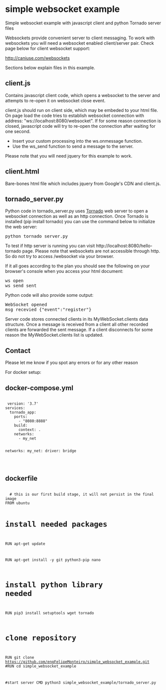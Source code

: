 simple websocket example
========================

Simple websocket example with javascript client and python Tornado server files

Websockets provide convenient server to client messaging. To work with websockets you will need a websocket enabled client/server pair. Check page below for client websocket support:

http://caniuse.com/websockets

Sections below explain files in this example.

client.js
-------------
Contains javascript client code, which opens a websocket to the server and attempts to re-open it on websocket close event.

client.js should run on client side, which may be embeded to your html file. On page load the code tries to establish websocket connection with address: "ws://localhost:8080/websocket". If for some reason connection is closed, javascript code will try to re-open the connection after waiting for one second.

+ Insert your custom processing into the ws.onmessage function. 
+ Use the ws_send function to send a message to the server. 

Please note that you will need jquery for this example to work.

client.html
-------------
Bare-bones html file which includes jquery from Google's CDN and client.js.

tornado_server.py
--------------------
Python code in tornado_server.py uses [Tornado](http://www.tornadoweb.org/) web server to open a websocket connection as well as an http connection. Once Tornado is installed (pip install tornado) you can use the command below to initialize the web server:

<pre>
python tornado_server.py
</pre>

To test if http server is running you can visit http://localhost:8080/hello-tornado page. Please note that websockets are not accessible through http. So do not try to access /websocket via your browser.

If it all goes according to the plan you should see the following on your browser's console when you access your html document:

<pre>
ws open
ws_send sent
</pre>

Python code will also provide some output:

<pre>
WebSocket opened
msg recevied {"event":"register"}
</pre>

Server code stores connected clients in its MyWebSocket.clients data structure. Once a message is received from a client all other recorded clients are forwarded the sent message. If a client disconnects for some reason the MyWebSocket.clients list is updated.

Contact
--------------------
Please let me know if you spot any errors or for any other reason

For docker setup:

docker-compose.yml
--------------------
<code>
 version: '3.7'
services:
  tornado_app:
    ports:
      - "8080:8888"
    build:
      context: .
    networks:
      - my_net

networks:
  my_net:
    driver: bridge

 </code>



dockerfile
--------------------
<code>
  # this is our first build stage, it will not persist in the final image
FROM ubuntu

# install needed packages
RUN apt-get update

RUN apt-get install -y git python3-pip nano

# install python library needed
RUN pip3 install setuptools wget  tornado

# clone repository
RUN git clone https://github.com/engFelipeMonteiro/simple_websocket_example.git
#RUN cd simple_websocket_example

#start server
CMD python3 simple_websocket_example/tornado_server.py
</code>
